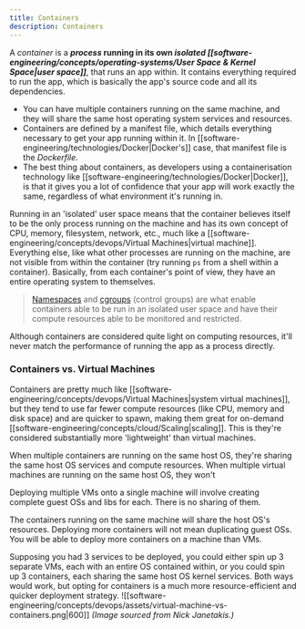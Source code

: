 ```yaml
---
title: Containers
description: Containers
---
```


A *container* is a ***process* running in its own *isolated [[software-engineering/concepts/operating-systems/User Space & Kernel Space|user space]]***, that runs an app within. It contains everything required to run the app, which is basically the app's source code and all its dependencies.
- You can have multiple containers running on the same machine, and they will share the same host operating system services and resources.
- Containers are defined by a manifest file, which details everything necessary to get your app running within it. In [[software-engineering/technologies/Docker|Docker's]] case, that manifest file is the *Dockerfile*.
- The best thing about containers, as developers using a containerisation technology like [[software-engineering/technologies/Docker|Docker]], is that it gives you a lot of confidence that your app will work exactly the same, regardless of what environment it's running in.

Running in an 'isolated' user space means that the container believes itself to be the only process running on the machine and has its own concept of CPU, memory, filesystem, network, etc., much like a [[software-engineering/concepts/devops/Virtual Machines|virtual machine]]. Everything else, like what other processes are running on the machine, are not visible from within the container (try running `ps` from a shell within a container).
Basically, from each container's point of view, they have an entire operating system to themselves.
> [Namespaces](https://en.wikipedia.org/wiki/Linux_namespaces) and [cgroups](https://en.wikipedia.org/wiki/Cgroups) (control groups) are what enable containers able to be run in an isolated user space and have their compute resources able to be monitored and restricted.

Although containers are considered quite light on computing resources, it'll never match the performance of running the app as a process directly.

### Containers vs. Virtual Machines
Containers are pretty much like [[software-engineering/concepts/devops/Virtual Machines|system virtual machines]], but they tend to use far fewer compute resources (like CPU, memory and disk space) and are quicker to spawn, making them great for on-demand [[software-engineering/concepts/cloud/Scaling|scaling]]. This is they're considered substantially more 'lightweight' than virtual machines.

When multiple containers are running on the same host OS, they're sharing the same host OS services and compute resources. When multiple virtual machines are running on the same host OS, they won't 

Deploying multiple VMs onto a single machine will involve creating complete guest OSs and libs for each. There is no sharing of them.

The containers running on the same machine will share the host OS's resources. Deploying more containers will not mean duplicating guest OSs. You will be able to deploy more containers on a machine than VMs.

Supposing you had 3 services to be deployed, you could either spin up 3 separate VMs, each with an entire OS contained within, or you could spin up 3 containers, each sharing the same host OS kernel services. Both ways would work, but opting for containers is a much more resource-efficient and quicker deployment strategy.
![[software-engineering/concepts/devops/assets/virtual-machine-vs-containers.png|600]]
*(Image sourced from Nick Janetakis.)*

